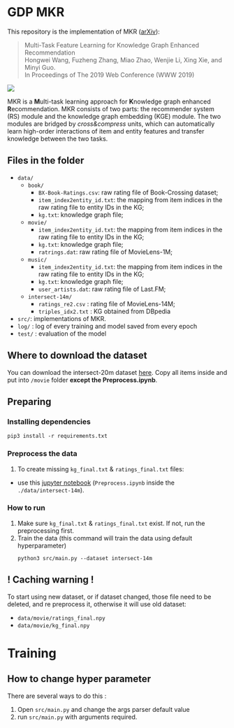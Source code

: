 # GDP MKR

This repository is the implementation of MKR ([arXiv](https://arxiv.org/abs/1901.08907)):

> Multi-Task Feature Learning for Knowledge Graph Enhanced Recommendation  
Hongwei Wang, Fuzheng Zhang, Miao Zhao, Wenjie Li, Xing Xie, and Minyi Guo.  
In Proceedings of The 2019 Web Conference (WWW 2019)

![](https://github.com/hwwang55/MKR/blob/master/framework.png)

MKR is a **M**ulti-task learning approach for **K**nowledge graph enhanced **R**ecommendation.
MKR consists of two parts: the recommender system (RS) module and the knowledge graph embedding (KGE) module. 
The two modules are bridged by *cross&compress* units, which can automatically learn high-order interactions of item and entity features and transfer knowledge between the two tasks.


## Files in the folder

- `data/`
  - `book/`
    - `BX-Book-Ratings.csv`: raw rating file of Book-Crossing dataset;
    - `item_index2entity_id.txt`: the mapping from item indices in the raw rating file to entity IDs in the KG;
    - `kg.txt`: knowledge graph file;
  - `movie/`
    - `item_index2entity_id.txt`: the mapping from item indices in the raw rating file to entity IDs in the KG;
    - `kg.txt`: knowledge graph file;
    - `ratrings.dat`: raw rating file of MovieLens-1M;
  - `music/`
    - `item_index2entity_id.txt`: the mapping from item indices in the raw rating file to entity IDs in the KG;
    - `kg.txt`: knowledge graph file;
    - `user_artists.dat`: raw rating file of Last.FM;
  - `intersect-14m/`
    - `ratings_re2.csv` : rating file of MovieLens-14M;
    - `triples_idx2.txt` : KG obtained from DBpedia
- `src/`: implementations of MKR.
- `log/` : log of every training and model saved from every epoch
- `test/` : evaluation of the model 

## Where to download the dataset
You can download the intersect-20m dataset [here](https://github.com/Jessinra/GDP-KG-Dataset). Copy all items inside and put into `/movie` folder **except the Preprocess.ipynb**.

## Preparing 
### Installing dependencies 
    pip3 install -r requirements.txt
### Preprocess the data 
1. To create missing `kg_final.txt` & `ratings_final.txt` files:
- use this [jupyter notebook](./data/intersect-14m/Preprocess.ipynb) (`Preprocess.ipynb` inside the `./data/intersect-14m`).

### How to run
1. Make sure `kg_final.txt` & `ratings_final.txt` exist. If not, run the preprocessing first.
2. Train the data (this command  will train the data using default hyperparameter)
    ~~~
    python3 src/main.py --dataset intersect-14m
    ~~~

## **! Caching warning !**
To start using new dataset, or if dataset changed, those file need to be deleted, and re preprocess it, otherwise it will use old dataset:
- `data/movie/ratings_final.npy`
- `data/movie/kg_final.npy`

# Training

## How to change hyper parameter
There are several ways to do this :
1. Open `src/main.py` and change the args parser default value
2. run `src/main.py` with arguments required.
